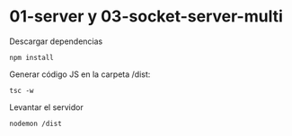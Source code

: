 
# 01-server y 03-socket-server-multi
Descargar dependencias
```
npm install
```

Generar código JS en la carpeta /dist:

```
tsc -w
```

Levantar el servidor 
```
nodemon /dist
```
